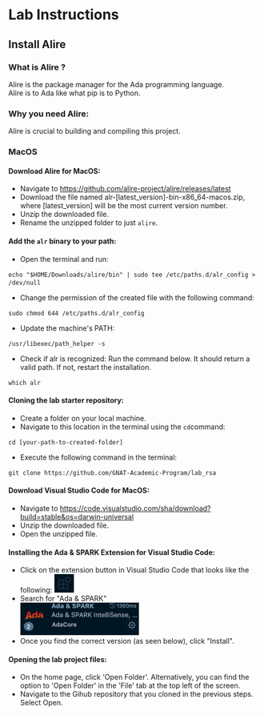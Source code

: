 # Lab Instructions

## Install Alire 
### What is Alire ? 
Alire is the package manager for the Ada programming language.    
Alire is to Ada like what pip is to Python.

### Why you need Alire:
Alire is crucial to building and compiling this project.

### MacOS
#### Download Alire for MacOS:    
- Navigate to https://github.com/alire-project/alire/releases/latest
- Download the file named alr-[latest_version]-bin-x86_64-macos.zip, where [latest_version] will be the most current version number.
- Unzip the downloaded file. 
- Rename the unzipped folder to just `alire`.

#### Add the `alr` binary to your path:
- Open the terminal and run:
```console
echo "$HOME/Downloads/alire/bin" | sudo tee /etc/paths.d/alr_config > /dev/null
```
- Change the permission of the created file with the following command:
```console
sudo chmod 644 /etc/paths.d/alr_config
```
- Update the machine's PATH:    
```console
/usr/libexec/path_helper -s
```
- Check if alr is recognized: Run the command below. It should return a valid path. If not, restart the installation.
```command
which alr
```

#### Cloning the lab starter repository:
- Create a folder on your local machine.
- Navigate to this location in the terminal using the `cd`command:
```console
cd [your-path-to-created-folder]
```
- Execute the following command in the terminal:
```console
git clone https://github.com/GNAT-Academic-Program/lab_rsa
```

#### Download Visual Studio Code for MacOS:    
- Navigate to https://code.visualstudio.com/sha/download?build=stable&os=darwin-universal
- Unzip the downloaded file. 
- Open the unzipped file.

#### Installing the Ada & SPARK Extension for Visual Studio Code:    
- Click on the extension button in Visual Studio Code that looks like the following:
![extension_logo](images/extension.png)
- Search for "Ada & SPARK"<br>
![extension_logo](images/ada_Extension.png)
- Once you find the correct version (as seen below), click "Install".

#### Opening the lab project files:    
- On the home page, click 'Open Folder'. Alternatively, you can find the option to 'Open Folder' in the 'File' tab at the top left of the screen.
- Navigate to the Gihub repository that you cloned in the previous steps. Select Open.


